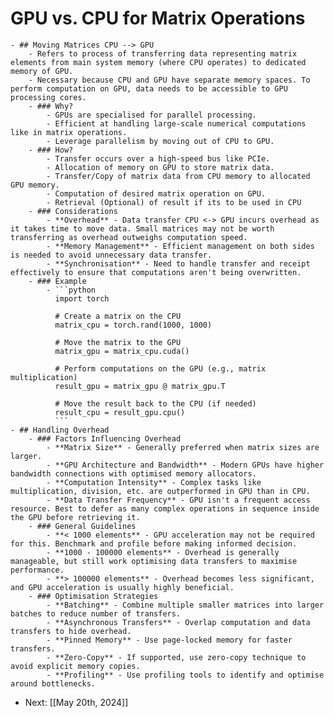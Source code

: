 # GPU vs. CPU for Matrix Operations
	- ## Moving Matrices CPU --> GPU
		- Refers to process of transferring data representing matrix elements from main system memory (where CPU operates) to dedicated memory of GPU.
		- Necessary because CPU and GPU have separate memory spaces. To perform computation on GPU, data needs to be accessible to GPU processing cores.
		- ### Why?
			- GPUs are specialised for parallel processing.
			- Efficient at handling large-scale numerical computations like in matrix operations.
			- Leverage parallelism by moving out of CPU to GPU.
		- ### How?
			- Transfer occurs over a high-speed bus like PCIe.
			- Allocation of memory on GPU to store matrix data.
			- Transfer/Copy of matrix data from CPU memory to allocated GPU memory.
			- Computation of desired matrix operation on GPU.
			- Retrieval (Optional) of result if its to be used in CPU
		- ### Considerations
			- **Overhead** - Data transfer CPU <-> GPU incurs overhead as it takes time to move data. Small matrices may not be worth transferring as overhead outweighs computation speed.
			- **Memory Management** - Efficient management on both sides is needed to avoid unnecessary data transfer.
			- **Synchronisation** - Need to handle transfer and receipt effectively to ensure that computations aren't being overwritten.
		- ### Example
			- ```python
			  import torch
			  
			  # Create a matrix on the CPU
			  matrix_cpu = torch.rand(1000, 1000)
			  
			  # Move the matrix to the GPU
			  matrix_gpu = matrix_cpu.cuda()
			  
			  # Perform computations on the GPU (e.g., matrix multiplication)
			  result_gpu = matrix_gpu @ matrix_gpu.T 
			  
			  # Move the result back to the CPU (if needed)
			  result_cpu = result_gpu.cpu()
			  ```
	- ## Handling Overhead
		- ### Factors Influencing Overhead
			- **Matrix Size** - Generally preferred when matrix sizes are larger.
			- **GPU Architecture and Bandwidth** - Modern GPUs have higher bandwidth connections with optimised memory allocators.
			- **Computation Intensity** - Complex tasks like multiplication, division, etc. are outperformed in GPU than in CPU.
			- **Data Transfer Frequency** - GPU isn't a frequent access resource. Best to defer as many complex operations in sequence inside the GPU before retrieving it.
		- ### General Guidelines
			- **< 1000 elements** - GPU acceleration may not be required for this. Benchmark and profile before making informed decision.
			- **1000 - 100000 elements** - Overhead is generally manageable, but still work optimising data transfers to maximise performance.
			- **> 100000 elements** - Overhead becomes less significant, and GPU acceleration is usually highly beneficial.
		- ### Optimisation Strategies
			- **Batching** - Combine multiple smaller matrices into larger batches to reduce number of transfers.
			- **Asynchronous Transfers** - Overlap computation and data transfers to hide overhead.
			- **Pinned Memory** - Use page-locked memory for faster transfers.
			- **Zero-Copy** - If supported, use zero-copy technique to avoid explicit memory copies.
			- **Profiling** - Use profiling tools to identify and optimise around bottlenecks.
- Next: [[May 20th, 2024]]